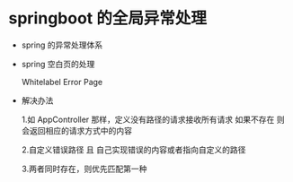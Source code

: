 # springboot 的全局异常处理

- spring 的异常处理体系

- spring 空白页的处理

  Whitelabel Error Page

- 解决办法

  1.如 AppController 那样，定义没有路径的请求接收所有请求 如果不存在 则会返回相应的请求方式中的内容

  2.自定义错误路径 且 自己实现错误的内容或者指向自定义的路径

  3.两者同时存在，则优先匹配第一种
